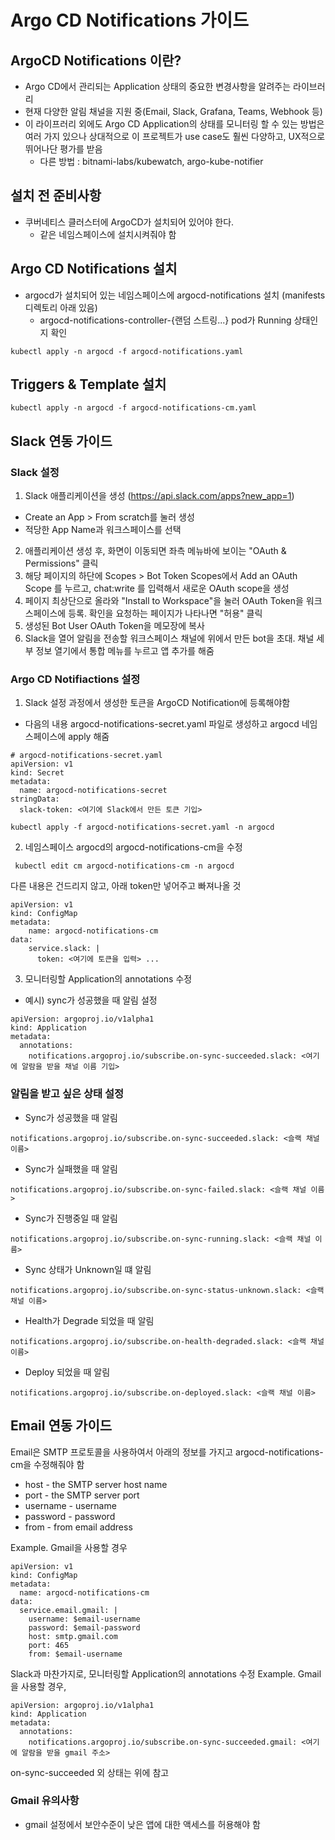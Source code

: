 # Argo CD Notifications 가이드
## ArgoCD Notifications 이란?
- Argo CD에서 관리되는 Application 상태의 중요한 변경사항을 알려주는 라이브러리
- 현재 다양한 알림 채널을 지원 중(Email, Slack, Grafana, Teams, Webhook 등)
- 이 라이프러리 외에도 Argo CD Application의 상태를 모니터링 할 수 있는 방법은 여러 가지 있으나 상대적으로 이 프로젝트가 use case도 훨씬 다양하고, UX적으로 뛰어나단 평가를 받음
  -  다른 방법 : bitnami-labs/kubewatch, argo-kube-notifier

## 설치 전 준비사항
- 쿠버네티스 클러스터에 ArgoCD가 설치되어 있어야 한다. 
  - 같은 네임스페이스에 설치시켜줘야 함

## Argo CD Notifications 설치
- argocd가 설치되어 있는 네임스페이스에 argocd-notifications 설치 (manifests 디렉토리 아래 있음)
  - argocd-notifications-controller-{랜덤 스트링...} pod가 Running 상태인지 확인
```
kubectl apply -n argocd -f argocd-notifications.yaml
```
## Triggers & Template 설치
```
kubectl apply -n argocd -f argocd-notifications-cm.yaml
```
## Slack 연동 가이드
### Slack 설정
1. Slack 애플리케이션을 생성 (https://api.slack.com/apps?new_app=1)
- Create an App > From scratch를 눌러 생성
- 적당한 App Name과 워크스페이스를 선택
2. 애플리케이션 생성 후, 화면이 이동되면 좌측 메뉴바에 보이는 "OAuth & Permissions" 클릭
3. 해당 페이지의 하단에 Scopes > Bot Token Scopes에서 Add an OAuth Scope 를 누르고, chat:write 를 입력해서 새로운 OAuth scope을 생성
4. 페이지 최상단으로 올라와 "Install to Workspace"을 눌러 OAuth Token을 워크스페이스에 등록. 확인을 요청하는 페이지가 나타나면 "허용" 클릭
5. 생성된 Bot User OAuth Token을 메모장에 복사
6. Slack을 열어 알림을 전송할 워크스페이스 채널에 위에서 만든 bot을 초대. 채널 세부 정보 열기에서 통합 메뉴를 누르고 앱 추가를 해줌
### Argo CD Notifiactions 설정
1. Slack 설정 과정에서 생성한 토큰을 ArgoCD Notification에 등록해야함
- 다음의 내용 argocd-notifications-secret.yaml 파일로 생성하고 argocd 네임스페이스에 apply 해줌
```
# argocd-notifications-secret.yaml 
apiVersion: v1 
kind: Secret 
metadata: 
  name: argocd-notifications-secret 
stringData:
  slack-token: <여기에 Slack에서 만든 토큰 기입>
```
```
kubectl apply -f argocd-notifications-secret.yaml -n argocd
```
2. 네임스페이스 argocd의 argocd-notifications-cm을 수정
```
 kubectl edit cm argocd-notifications-cm -n argocd
```
다른 내용은 건드리지 않고, 아래 token만 넣어주고 빠져나올 것
```
apiVersion: v1 
kind: ConfigMap 
metadata: 
    name: argocd-notifications-cm 
data: 
    service.slack: | 
      token: <여기에 토큰을 입력> ...
``` 
3. 모니터링할 Application의 annotations 수정
- 예시) sync가 성공했을 때 알림 설정
```
apiVersion: argoproj.io/v1alpha1
kind: Application
metadata:
  annotations:
    notifications.argoproj.io/subscribe.on-sync-succeeded.slack: <여기에 알람을 받을 채널 이름 기입>
```
### 알림을 받고 싶은 상태 설정
- Sync가 성공했을 때 알림
```
notifications.argoproj.io/subscribe.on-sync-succeeded.slack: <슬랙 채널 이름>
```
- Sync가 실패했을 때 알림
```
notifications.argoproj.io/subscribe.on-sync-failed.slack: <슬랙 채널 이름>
```
- Sync가 진행중일 때 알림
```
notifications.argoproj.io/subscribe.on-sync-running.slack: <슬랙 채널 이름>
```
- Sync 상태가 Unknown일 떄 알림
```
notifications.argoproj.io/subscribe.on-sync-status-unknown.slack: <슬랙 채널 이름>
```
- Health가 Degrade 되었을 때 알림
```
notifications.argoproj.io/subscribe.on-health-degraded.slack: <슬랙 채널 이름>
```
- Deploy 되었을 때 알림
```
notifications.argoproj.io/subscribe.on-deployed.slack: <슬랙 채널 이름>
```

## Email 연동 가이드
Email은 SMTP 프로토콜을 사용하여서 아래의 정보를 가지고 argocd-notifications-cm을 수정해줘야 함
- host - the SMTP server host name
- port - the SMTP server port
- username - username
- password - password
- from - from email address

Example. Gmail을 사용할 경우
```
apiVersion: v1
kind: ConfigMap
metadata:
  name: argocd-notifications-cm
data:
  service.email.gmail: |
    username: $email-username
    password: $email-password
    host: smtp.gmail.com
    port: 465
    from: $email-username
```

Slack과 마찬가지로, 모니터링할 Application의 annotations 수정
Example. Gmail을 사용할 경우, 
```
apiVersion: argoproj.io/v1alpha1
kind: Application
metadata:
  annotations:
    notifications.argoproj.io/subscribe.on-sync-succeeded.gmail: <여기에 알람을 받을 gmail 주소>
```
on-sync-succeeded 외 상태는 위에 참고

### Gmail 유의사항
- gmail 설정에서 보안수준이 낮은 앱에 대한 액세스를 허용해야 함
